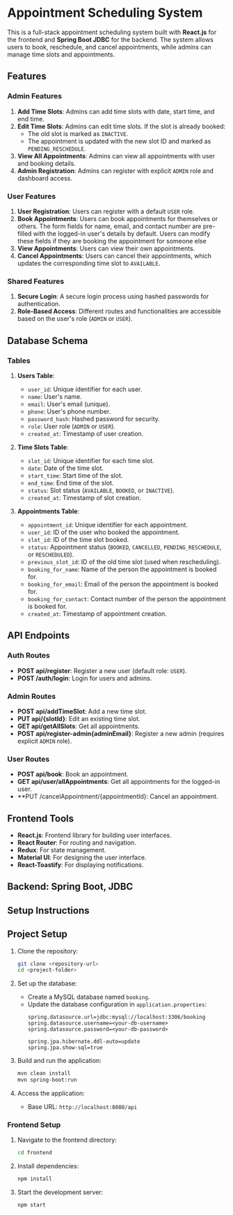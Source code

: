 
# Appointment Scheduling System

This is a full-stack appointment scheduling system built with **React.js** for the frontend and **Spring Boot JDBC** for the backend. The system allows users to book, reschedule, and cancel appointments, while admins can manage time slots and appointments.

## Features

### Admin Features
1. **Add Time Slots**: Admins can add time slots with date, start time, and end time.
2. **Edit Time Slots**: Admins can edit time slots. If the slot is already booked:
   - The old slot is marked as `INACTIVE`.
   - The appointment is updated with the new slot ID and marked as `PENDING_RESCHEDULE`.
3. **View All Appointments**: Admins can view all appointments with user and booking details.
4. **Admin Registration**: Admins can register with explicit `ADMIN` role and dashboard access.

### User Features
1. **User Registration**: Users can register with a default `USER` role.
2. **Book Appointments**: Users can book appointments for themselves or others.
                          The form fields for name, email, and contact number are pre-filled with the logged-in user's details by default.
                          Users can modify these fields if they are booking the appointment for someone else
3. **View Appointments**: Users can view their own appointments.
4. **Cancel Appointments**: Users can cancel their appointments, which updates the corresponding time slot to `AVAILABLE`.

### Shared Features
1. **Secure Login**: A secure login process using hashed passwords for authentication.
2. **Role-Based Access**: Different routes and functionalities are accessible based on the user's role (`ADMIN` or `USER`).

## Database Schema

### Tables
1. **Users Table**:
   - `user_id`: Unique identifier for each user.
   - `name`: User's name.
   - `email`: User's email (unique).
   - `phone`: User's phone number.
   - `password_hash`: Hashed password for security.
   - `role`: User role (`ADMIN` or `USER`).
   - `created_at`: Timestamp of user creation.

2. **Time Slots Table**:
   - `slot_id`: Unique identifier for each time slot.
   - `date`: Date of the time slot.
   - `start_time`: Start time of the slot.
   - `end_time`: End time of the slot.
   - `status`: Slot status (`AVAILABLE`, `BOOKED`, or `INACTIVE`).
   - `created_at`: Timestamp of slot creation.

3. **Appointments Table**:
   - `appointment_id`: Unique identifier for each appointment.
   - `user_id`: ID of the user who booked the appointment.
   - `slot_id`: ID of the time slot booked.
   - `status`: Appointment status (`BOOKED`, `CANCELLED`, `PENDING_RESCHEDULE`, or `RESCHEDULED`).
   - `previous_slot_id`: ID of the old time slot (used when rescheduling).
   - `booking_for_name`: Name of the person the appointment is booked for.
   - `booking_for_email`: Email of the person the appointment is booked for.
   - `booking_for_contact`: Contact number of the person the appointment is booked for.
   - `created_at`: Timestamp of appointment creation.

## API Endpoints

### Auth Routes
- **POST api/register**: Register a new user (default role: `USER`).
- **POST /auth/login**: Login for users and admins.

### Admin Routes
- **POST api/addTimeSlot**: Add a new time slot.
- **PUT api/{slotId}**: Edit an existing time slot.
- **GET api/getAllSlots**: Get all appointments.
- **POST api/register-admin{adminEmail}**: Register a new admin (requires explicit `ADMIN` role).

### User Routes
- **POST api/book**: Book an appointment.
- **GET api/user/allAppointments**: Get all appointments for the logged-in user.
- **PUT /cancelAppointment/{appointmentId}: Cancel an appointment.

## Frontend Tools
- **React.js**: Frontend library for building user interfaces.
- **React Router**: For routing and navigation.
- **Redux**: For state management.
- **Material UI**: For designing the user interface.
- **React-Toastify**: For displaying notifications.

## Backend: Spring Boot, JDBC

## Setup Instructions

## **Project Setup**

1. Clone the repository:
   ```bash
   git clone <repository-url>
   cd <project-folder>
   ```

2. Set up the database:
   - Create a MySQL database named `booking`.
   - Update the database configuration in `application.properties`:
     ```properties
     spring.datasource.url=jdbc:mysql://localhost:3306/booking
     spring.datasource.username=<your-db-username>
     spring.datasource.password=<your-db-password>

     spring.jpa.hibernate.ddl-auto=update
     spring.jpa.show-sql=true
     ```

3. Build and run the application:
   ```bash
   mvn clean install
   mvn spring-boot:run
   ```

4. Access the application:
   - Base URL: `http://localhost:8080/api`


### Frontend Setup
1. Navigate to the frontend directory:
   ```bash
   cd frontend
   ```
2. Install dependencies:
   ```bash
   npm install
   ```
3. Start the development server:
   ```bash
   npm start
   ```



